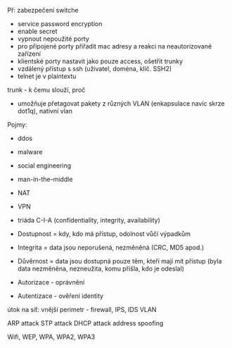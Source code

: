 Př: zabezpečení switche

- service password encryption
- enable secret
- vypnout nepoužité porty
- pro připojené porty přiřadit mac adresy a reakci na neautorizované zařízení
- klientské porty nastavit jako pouze access, ošetřit trunky
- vzdálený přístup s ssh (uživatel, doména, klíč. SSH2)
- telnet je v plaintextu

trunk - k čemu slouží, proč
- umožňuje přetagovat pakety z různých VLAN (enkapsulace navíc skrze dot1q), nativní vlan



Pojmy:
- ddos
- malware
- social engineering
- man-in-the-middle
- NAT
- VPN

- triáda C-I-A (confidentiality, integrity, availability)
- Dostupnost = kdy, kdo má přístup, odolnost vůči výpadkům
- Integrita = data jsou neporušená, nezměněná (CRC, MD5 apod.)
- Důvěrnost = data jsou dostupná pouze těm, kteří mají mít přístup (byla data nezměněna, nezneužita, komu přišla, kdo je odeslal)
- Autorizace - oprávnění
- Autentizace - ověření identity

útok na síť:
vnější perimetr - firewall, IPS, IDS
VLAN

ARP attack
STP attack
DHCP attack
address spoofing


Wifi, WEP, WPA, WPA2, WPA3
